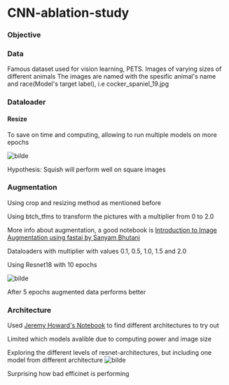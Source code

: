 # CNN-ablation-study


### Objective


### Data

Famous dataset used for vision learning, PETS. 
Images of varying sizes of different animals
The images are named with the spesific animal's name and race(Model's target label), i.e cocker_spaniel_19.jpg


### Dataloader

#### Resize

To save on time and computing, allowing to run multiple models on more epochs

![bilde](https://user-images.githubusercontent.com/54356437/219981106-9715973d-a1c6-470c-b1ab-ca40f783d57d.png)


Hypothesis: Squish will perform well on square images

### Augmentation


Using crop and resizing method as mentioned before

Using btch_tfms to transform the pictures with a multiplier from 0 to 2.0

More info about augmentation, a good notebook is [Introduction to Image Augmentation using fastai by Sanyam Bhutani](https://www.kaggle.com/code/init27/introduction-to-image-augmentation-using-fastai)

Dataloaders with multiplier with values 0.1, 0.5, 1.0, 1.5 and 2.0

Using Resnet18 with 10 epochs 

![bilde](https://user-images.githubusercontent.com/54356437/219981122-dc011ed0-2a44-481f-aae0-a3b00eaf1824.png)

After 5 epochs augmented data performs better


### Architecture

Used [Jeremy Howard's Notebook](https://www.kaggle.com/code/jhoward/which-image-models-are-best/) to find different architectures to try out

Limited which models avalible due to computing power and image size

Exploring the different levels of resnet-architectures, but including one model from different architecture
![bilde](https://user-images.githubusercontent.com/54356437/221413145-ca330c7e-d200-4f3b-b207-35d51e893658.png)

Surprising how bad efficinet is performing

